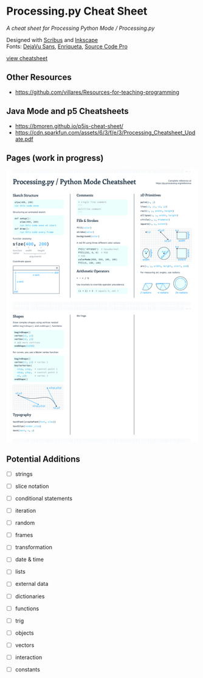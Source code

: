 # Processing.py Cheat Sheet

*A cheat sheet for Processing Python Mode / Processing.py*

Designed with [Scribus](https://www.scribus.net/) and [Inkscape](https://inkscape.org/)  
Fonts: [DejaVu Sans](https://dejavu-fonts.github.io/), [Enriqueta](https://fonts.google.com/specimen/Enriqueta), [Source Code Pro](https://fonts.google.com/specimen/Source+Code+Pro)

[view cheatsheet](p.py_cc.pdf)

## Other Resources

* https://github.com/villares/Resources-for-teaching-programming

## Java Mode and p5 Cheatsheets 

* https://bmoren.github.io/p5js-cheat-sheet/
* https://cdn.sparkfun.com/assets/6/3/f/e/3/Processing_Cheatsheet_Update.pdf

## Pages (work in progress)

![](img/page_1.png)  
![](img/page_2.png)

## Potential Additions

- [ ] strings
- [ ] slice notation
- [ ] conditional statements 
- [ ] iteration
- [ ] random
- [ ] frames
- [ ] transformation
- [ ] date & time
- [ ] lists
- [ ] external data
- [ ] dictionaries
- [ ] functions
- [ ] trig
- [ ] objects
- [ ] vectors
- [ ] interaction
- [ ] constants

